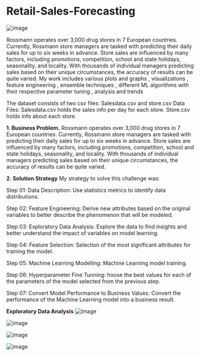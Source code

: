 # Retail-Sales-Forecasting
![image](https://github.com/user-attachments/assets/4f2e75b1-5883-4dad-b1fd-0ba65399181b)

Rossmann operates over 3,000 drug stores in 7 European countries. Currently, Rossmann store managers are tasked with predicting their daily sales for up to six weeks in advance. Store sales are influenced by many factors, including promotions, competition, school and state holidays, seasonality, and locality. With thousands of individual managers predicting sales based on their unique circumstances, the accuracy of results can be quite varied. My work includes various plots and graphs , visualizations , feature engineering , ensemble techniques , different ML algorithms with their respective parameter tuning , analysis and trends

The dataset consists of two csv files: Salesdata.csv and store.csv
Data Files:
Salesdata.csv holds the sales info per day for each store. 
Store.csv holds info about each store. 

**1. Business Problem.**
Rossmann operates over 3,000 drug stores in 7 European countries. Currently, Rossmann store managers are tasked with predicting their daily sales for up to six weeks in advance. Store sales are influenced by many factors, including promotions, competition, school and state holidays, seasonality, and locality. With thousands of individual managers predicting sales based on their unique circumstances, the accuracy of results can be quite varied.

**2. Solution Strategy**
My strategy to solve this challenge was:

Step 01: Data Description: Use statistics metrics to identify data distributions.

Step 02: Feature Engineering: Derive new attributes based on the original variables to better describe the phenomenon that will be modeled.

Step 03: Exploratory Data Analysis: Explore the data to find insights and better understand the impact of variables on model learning.

Step 04: Feature Selection: Selection of the most significant attributes for training the model.

Step 05: Machine Learning Modelling: Machine Learning model training.

Step 06: Hyperparameter Fine Tunning: hoose the best values for each of the parameters of the model selected from the previous step.

Step 07: Convert Model Performance to Business Values: Convert the performance of the Machine Learning model into a business result.

**Exploratory Data Analysis**
![image](https://github.com/user-attachments/assets/e5adc3b1-f5cc-4e70-a33a-35d938a33b5c)

![image](https://github.com/user-attachments/assets/9d63776a-dbc6-4763-83d8-f1c09b7df55d)

![image](https://github.com/user-attachments/assets/3718ce67-7160-4fca-acff-c8b83f6f689f)

![image](https://github.com/user-attachments/assets/1958e0e6-c8b8-45ce-8ffc-e91eed1f3f1f)










